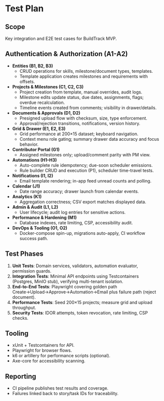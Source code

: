 # Test Plan

## Scope
Key integration and E2E test cases for BuildTrack MVP.

## Authentication & Authorization (A1-A2)
- **Entities (B1, B2, B3)**
  - CRUD operations for skills, milestone/document types, templates.
  - Template application creates milestones and requirements with offsets.
- **Projects & Milestones (C1, C2, C3)**
  - Project creation from template, manual overrides, audit logs.
  - Milestone edits update status, due dates, assignments, flags; overdue recalculation.
  - Timeline events created from comments; visibility in drawer/details.
- **Documents & Approvals (D1, D2)**
  - Presigned upload flow with checksum, size, type enforcement.
  - Approval/rejection transitions, notifications, version history.
- **Grid & Drawer (E1, E2, E3)**
  - Grid performance at 200×15 dataset; keyboard navigation.
  - Context menu role gating; summary drawer data accuracy and focus behavior.
- **Contributor Portal (G1)**
  - Assigned milestones only; upload/comment parity with PM view.
- **Automations (H1–H3)**
  - Auto-complete rule idempotency; due-soon scheduler emissions.
  - Rule builder CRUD and execution (P1), scheduler time-travel tests.
- **Notifications (I1, I2)**
  - Email template rendering; in-app feed unread counts and polling.
- **Calendar (J1)**
  - Date range accuracy; drawer launch from calendar events.
- **Analytics (K1)**
  - Aggregation correctness; CSV export matches displayed data.
- **Admin & Audit (L1, L2)**
  - User lifecycle; audit log entries for sensitive actions.
- **Performance & Hardening (M1)**
  - Database indexes, rate limiting, CSP, accessibility audit.
- **DevOps & Tooling (O1, O2)**
  - Docker-compose spin-up, migrations auto-apply, CI workflow success path.

## Test Phases
1. **Unit Tests**: Domain services, validators, automation evaluator, permission guards.
2. **Integration Tests**: Minimal API endpoints using Testcontainers (Postgres, MinIO stub), verifying multi-tenant isolation.
3. **End-to-End Tests**: Playwright covering golden path Create→Upload→Approve→Automation→Email plus failure path (reject document).
4. **Performance Tests**: Seed 200×15 projects; measure grid and upload throughput.
5. **Security Tests**: IDOR attempts, token revocation, rate limiting, CSP checks.

## Tooling
- xUnit + Testcontainers for API.
- Playwright for browser flows.
- k6 or artillery for performance scripts (optional).
- Axe-core for accessibility scanning.

## Reporting
- CI pipeline publishes test results and coverage.
- Failures linked back to story/task IDs for traceability.
